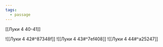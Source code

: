 ```yaml
---
tags:
  - passage
---
```

[[Луки 4 40-41]]

![[Луки 4 42#^87348f]]
![[Луки 4 43#^7ef408]]
![[Луки 4 44#^a25247]]